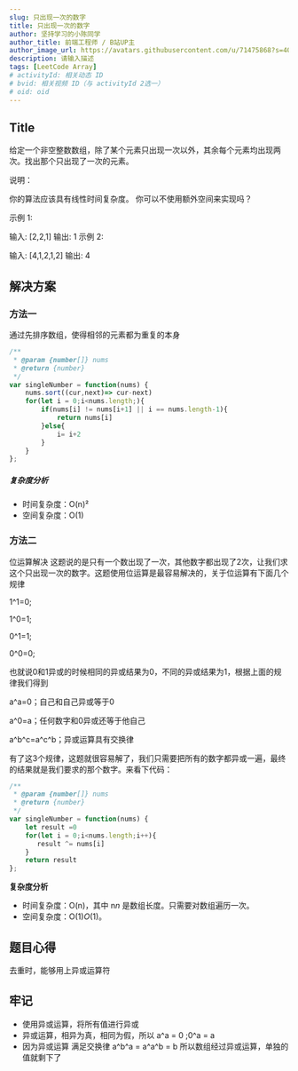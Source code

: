 ```yaml
---
slug: 只出现一次的数字
title: 只出现一次的数字
author: 坚持学习的小陈同学
author_title: 前端工程师 / B站UP主
author_image_url: https://avatars.githubusercontent.com/u/71475868?s=40&u=8e47a668961f89a6389d9775cffdabddfda76e8c&v=4
description: 请输入描述
tags: [LeetCode Array]
# activityId: 相关动态 ID
# bvid: 相关视频 ID（与 activityId 2选一）
# oid: oid
---
```


<!-- truncate -->
## Title

给定一个非空整数数组，除了某个元素只出现一次以外，其余每个元素均出现两次。找出那个只出现了一次的元素。

说明：

你的算法应该具有线性时间复杂度。 你可以不使用额外空间来实现吗？

示例 1:

输入: [2,2,1]
输出: 1
示例 2:

输入: [4,1,2,1,2]
输出: 4

## 解决方案

### 方法一

通过先排序数组，使得相邻的元素都为重复的本身

```javascript
/**
 * @param {number[]} nums
 * @return {number}
 */
var singleNumber = function(nums) {
    nums.sort((cur,next)=> cur-next)
    for(let i = 0;i<nums.length;){
        if(nums[i] != nums[i+1] || i == nums.length-1){
            return nums[i]
        }else{
            i= i+2
        }
    }
};
```

##### **复杂度分析**

- 时间复杂度：O(n)²
- 空间复杂度：O(1)

### 方法二

位运算解决
这题说的是只有一个数出现了一次，其他数字都出现了2次，让我们求这个只出现一次的数字。这题使用位运算是最容易解决的，关于位运算有下面几个规律

1^1=0;

1^0=1;

0^1=1;

0^0=0;

也就说0和1异或的时候相同的异或结果为0，不同的异或结果为1，根据上面的规律我们得到

a^a=0；自己和自己异或等于0

a^0=a；任何数字和0异或还等于他自己

a^b^c=a^c^b；异或运算具有交换律

有了这3个规律，这题就很容易解了，我们只需要把所有的数字都异或一遍，最终的结果就是我们要求的那个数字。来看下代码：

```javascript
/**
 * @param {number[]} nums
 * @return {number}
 */
var singleNumber = function(nums) {
    let result =0
    for(let i = 0;i<nums.length;i++){
       result ^= nums[i]
    }
    return result
};
```

**复杂度分析**

- 时间复杂度：O(n)，其中 n*n* 是数组长度。只需要对数组遍历一次。
- 空间复杂度：O(1)*O*(1)。

## 题目心得

去重时，能够用上异或运算符

## 牢记

- 使用异或运算，将所有值进行异或
- 异或运算，相异为真，相同为假，所以 a^a = 0 ;0^a = a
- 因为异或运算 满足交换律 a^b^a = a^a^b = b 所以数组经过异或运算，单独的值就剩下了

